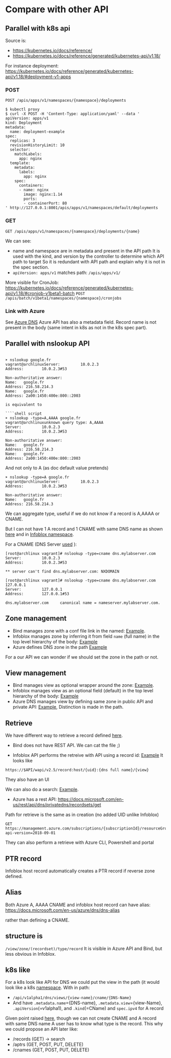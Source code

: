# Compare with other API

## Parallel with k8s api

Source is:
- https://kubernetes.io/docs/reference/
- https://kubernetes.io/docs/reference/generated/kubernetes-api/v1.18/

For instance deployment: https://kubernetes.io/docs/reference/generated/kubernetes-api/v1.18/#deployment-v1-apps

### POST

````shell script
POST /apis/apps/v1/namespaces/{namespace}/deployments

$ kubectl proxy
$ curl -X POST -H 'Content-Type: application/yaml' --data '
apiVersion: apps/v1
kind: Deployment
metadata:
  name: deployment-example
spec:
  replicas: 3
  revisionHistoryLimit: 10
  selector:
    matchLabels:
      app: nginx
  template:
    metadata:
      labels:
        app: nginx
    spec:
      containers:
      - name: nginx
        image: nginx:1.14
        ports:
        - containerPort: 80
' http://127.0.0.1:8001/apis/apps/v1/namespaces/default/deployments
````

### GET 

````shell script
GET /apis/apps/v1/namespaces/{namespace}/deployments/{name}
````

We can see:
- name and namespace are in metadata and present in the API path
It is used with the kind, and version by the controller to determine which API path to target
So it is redundant with API path and explain why it is not in the spec section.
- `apiVersion: apps/v1` matches path:  `/apis/apps/v1/`

More visible for CronJob: https://kubernetes.io/docs/reference/generated/kubernetes-api/v1.18/#cronjob-v1beta1-batch
`POST /apis/batch/v1beta1/namespaces/{namespace}/cronjobs`

### Link with Azure

See [Azure DNS](./2-Azure-DNS/5-azure-api-details.md)
Azure API has also a metadata field.
Record name is not present in the body (same intent in k8s as not in the k8s spec part).

## Parallel with nslookup API

```shell script

➤ nslookup google.fr                                                                                                                                                          vagrant@archlinuxServer:         10.0.2.3
Address:        10.0.2.3#53

Non-authoritative answer:
Name:   google.fr
Address: 216.58.214.3
Name:   google.fr
Address: 2a00:1450:400e:800::2003

is equivalent to 

````shell script
➤ nslookup -type=A,AAAA google.fr                                                                                                                                             vagrant@archlinuxunknown query type: A,AAAA
Server:         10.0.2.3
Address:        10.0.2.3#53

Non-authoritative answer:
Name:   google.fr
Address: 216.58.214.3
Name:   google.fr
Address: 2a00:1450:400e:800::2003
````

And not only to A (as doc default value pretends)

````shell script
➤ nslookup -type=A google.fr                                                                                                                                                  vagrant@archlinuxServer:         10.0.2.3
Address:        10.0.2.3#53

Non-authoritative answer:
Name:   google.fr
Address: 216.58.214.3
````

We can aggregate type, useful if we do not know if a record is A,AAAA or CNAME.

But I can not have 1 A record and 1 CNAME with same DNS name as shown [here](../1-basic-bind-lxa/p2-1-xx-questions.md#can-i-have-1-a-record-and-1-cname-with-same-dns-name)
and in [Infoblox namespace](../3-DNS-solution-providers/1-Infoblox/infoblox-namespace.md).

<!--
raised in v0 comment
-->

For a CNAME (DNS Server [used](../1-basic-bind-lxa/with-archlinux-p2-1-summary-configure-forward-zone.md) ):

````shell script
[root@archlinux vagrant]# nslookup -type=cname dns.mylabserver.com
Server:         10.0.2.3
Address:        10.0.2.3#53

** server can't find dns.mylabserver.com: NXDOMAIN

[root@archlinux vagrant]# nslookup -type=cname dns.mylabserver.com 127.0.0.1
Server:         127.0.0.1
Address:        127.0.0.1#53

dns.mylabserver.com     canonical name = nameserver.mylabserver.com.
````

## Zone management 

- Bind manages zone with a conf file link in the named:  [Example](../2-advanced-bind/2-bind-views/docker-bind-dns/named.conf).
- Infoblox manages zone by inferring it from field `name` (full name) in the top level hierarchy of the body: [Example](1-Infoblox/infoblox-comparison.md)
- Azure defines DNS zone in the path [Example](./2-Azure-DNS/4-Azure-views.md)


For a our API we can wonder if we should set the zone in the path or not.


## View management 

- Bind manages view as optional wrapper around the zone:  [Example](../2-advanced-bind/2-bind-views/docker-bind-dns/named.conf).
- Infoblox manages view as an optional field (default) in the top level hierarchy of the body: [Example](1-Infoblox/infoblox-comparison.md)
- Azure DNS manages view by defining same zone in public API and private API: [Example](./2-Azure-DNS/4-Azure-views.md), Distinction is made in the path.

## Retrieve 

We have different way to retrieve a record defined [here](../1-basic-bind-lxa/p2-3-DNS-querying.md).

- Bind does not have REST API.
We can cat the file ;)

- Infoblox API performs the retreive with API using a record id: [Example](1-Infoblox/infoblox-comparison.md)
It looks like

````shell script
https://$API/wapi/v2.5/record:host/{uid}:{dns full name}/{view}
````

They also have an UI

We can also do a search: [Example](1-Infoblox/infoblox-namespace.md).

- Azure has a rest API: https://docs.microsoft.com/en-us/rest/api/dns/privatedns/recordsets/get

Path for retrieve is the same as in creation (no added UID unlike Infoblox)

````shell script
GET https://management.azure.com/subscriptions/{subscriptionId}/resourceGroups/{resourceGroupName}/providers/Microsoft.Network/privateDnsZones/{privateZoneName}/{recordType}/{relativeRecordSetName}?api-version=2018-09-01
````

They can also perform a retrieve with Azure CLI, Powershell and portal

## PTR record

Infoblox host record automatically creates a PTR record if reverse zone defined.

## Alias 

Both Azure A, AAAA CNAME and infoblox host record can have alias: 
https://docs.microsoft.com/en-us/azure/dns/dns-alias

rather than defining a CNAME.
 
## structure is 

`/view/zone/(recordset)/type/record`
It is visible in Azure API and Bind, but less obvious in Infoblox.

## k8s like

For a k8s look like API for DNS we could put the view in the path (it would look like a k8s [namespace](compare-api.md#Parallel-with-k8s-api).
With in path:
- `/api/v1alpha1/dns/views/{view-name}/cname/{DNS-Name}`
- And have `.metadata.name`={DNS-name}, `.metadata.view`={view-Name}, `.apiVersion`(=v1alpha1), and `.kind`(=CName)
and `spec.ipv4` for A record

Given point raised [here](compare-api.md#Parallel-with-nslookup-API), though we can not create CNAME and A record with same DNS name
A user has to know what type is the record.
This why we could propose an API later like:

- /records  (GET) -> search
- /aptrs (GET, POST, PUT, DELETE)
- /cnames (GET, POST, PUT, DELETE)
